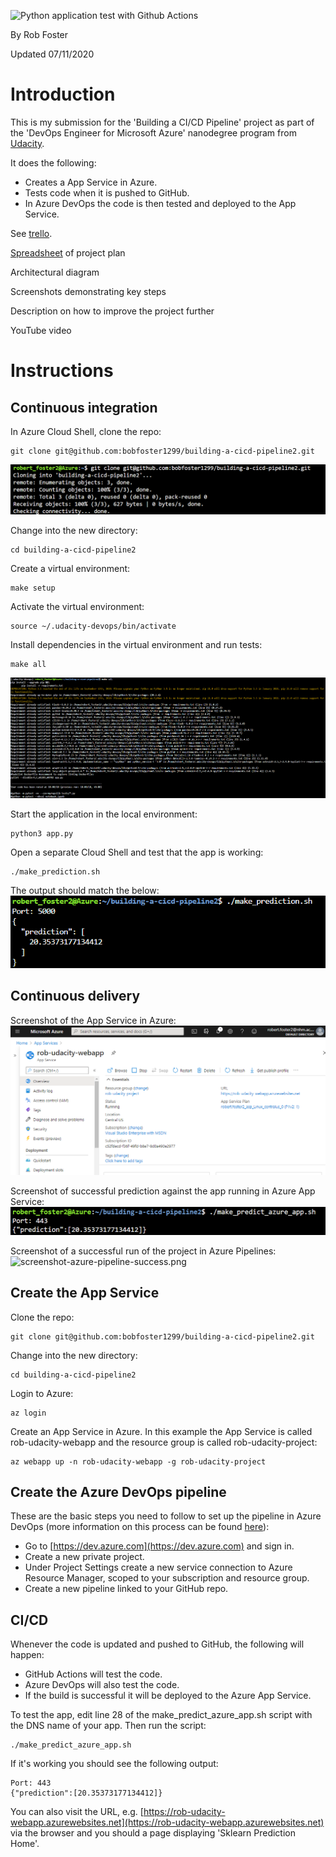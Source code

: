 ![Python application test with Github Actions](https://github.com/bobfoster1299/building-a-cicd-pipeline2/workflows/Python%20application%20test%20with%20Github%20Actions/badge.svg)

By Rob Foster

Updated 07/11/2020

# Introduction
This is my submission for the 'Building a CI/CD Pipeline' project as part of the 'DevOps Engineer for Microsoft Azure' nanodegree program from [Udacity](https://udacity.com).

It does the following:
- Creates a App Service in Azure.
- Tests code when it is pushed to GitHub.
- In Azure DevOps the code is then tested and deployed to the App Service.

See [trello](https://trello.com/b/CjgPIZxU/building-a-ci-cd-pipeline).

[Spreadsheet](project-management-template.xlsx) of project plan

Architectural diagram

Screenshots demonstrating key steps

Description on how to improve the project further

YouTube video








# Instructions

## Continuous integration
In Azure Cloud Shell, clone the repo:
```
git clone git@github.com:bobfoster1299/building-a-cicd-pipeline2.git
```
![screenshot-git-clone.png](screenshots/screenshot-git-clone.png) 

Change into the new directory:
```
cd building-a-cicd-pipeline2
```

Create a virtual environment:
```
make setup
```

Activate the virtual environment:
```
source ~/.udacity-devops/bin/activate
```

Install dependencies in the virtual environment and run tests:
```
make all
```
![screenshot-make-all.png](screenshots/screenshot-make-all.png) 

Start the application in the local environment:
```
python3 app.py
```

Open a separate Cloud Shell and test that the app is working:
```
./make_prediction.sh
```

The output should match the below:
![screenshot-make_prediction.png](screenshots/screenshot-make_prediction.png)





## Continuous delivery

Screenshot of the App Service in Azure:
![screenshot-app-service.png](screenshots/screenshot-app-service.png)

Screenshot of successful prediction against the app running in Azure App Service:
![screenshot-make_predict_azure_app.png](screenshots/screenshot-make_predict_azure_app.png)

Screenshot of a successful run of the project in Azure Pipelines:
![screenshot-azure-pipeline-success.png](screenshot-azure-pipeline-success.png)


## Create the App Service

Clone the repo:
```
git clone git@github.com:bobfoster1299/building-a-cicd-pipeline2.git
```

Change into the new directory:
```
cd building-a-cicd-pipeline2
```

Login to Azure:
```
az login
```

Create an App Service in Azure. In this example the App Service is called rob-udacity-webapp and the resource group is called rob-udacity-project:
```
az webapp up -n rob-udacity-webapp -g rob-udacity-project
```

## Create the Azure DevOps pipeline

These are the basic steps you need to follow to set up the pipeline in Azure DevOps (more information on this process can be found [here](https://docs.microsoft.com/en-us/azure/devops/pipelines/ecosystems/python-webapp?view=azure-devops&WT.mc_id=udacity_learn-wwl)):

- Go to [https://dev.azure.com](https://dev.azure.com) and sign in.
- Create a new private project.
- Under Project Settings create a new service connection to Azure Resource Manager, scoped to your subscription and resource group.
- Create a new pipeline linked to your GitHub repo.

## CI/CD

Whenever the code is updated and pushed to GitHub, the following will happen:
- GitHub Actions will test the code.
- Azure DevOps will also test the code.
- If the build is successful it will be deployed to the Azure App Service.

To test the app, edit line 28 of the make_predict_azure_app.sh script with the DNS name of your app. Then run the script:
```
./make_predict_azure_app.sh 
```

If it's working you should see the following output:
```
Port: 443
{"prediction":[20.35373177134412]}
```

You can also visit the URL, e.g. [https://rob-udacity-webapp.azurewebsites.net](https://rob-udacity-webapp.azurewebsites.net) via the browser and you should a page displaying 'Sklearn Prediction Home'.




